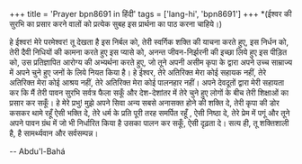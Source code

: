 +++
title = 'Prayer bpn8691 in हिंदी'
tags = ['lang-hi', 'bpn8691']
+++
*(ईश्वर की सुरभि का प्रसार करने वालों को प्रत्येक सुबह इस प्रार्थना का पाठ करना चाहिये।)


 
 

हे ईश्वर! मेरे परमेश्वर! तू देखता है इस निर्बल को, तेरी स्वर्गिक शक्ति की याचना करते हुए, इस निर्धन को, तेरी दैवी निधियों की कामना करते हुए इस प्यासे को, अनन्त जीवन-निर्झरनी की इच्छा लिये हुए इस पीड़ित को, उस प्रतिज्ञापित आरोग्य की अभ्यर्थना करते हुए, जो तूने अपनी असीम कृपा के द्वारा अपने उच्च साम्राज्य में अपने चुने हुए जनों के लिये नियत किया है। हे ईश्वर, तेरे अतिरिक्त मेरा कोई सहायक नहीं, तेरे अतिरिक्त मेरा कोई आश्रय नहीं, तेरे अतिरिक्त मेरा कोई पालनहार नहीं। अपने देवदूतों द्वारा मेरी सहायता कर कि मैं तेरी पावन सुरभि सर्वत्र फैला सकूँ और देश-देशांतर में तेरे चुने हुए लोगों के बीच तेरी शिक्षाओं का प्रसार कर सकूँ। हे मेरे प्रभु! मुझे अपने सिवा अन्य सबसे अनासक्त होने की शक्ति दे, तेरी कृपा की डोर कसकर थामे रहूँ  ऐसी भक्ति दे, तेरे धर्म के प्रति पूरी तरह समर्पित	रहूँ , ऐसी निष्ठा दे, तेरे प्रेम में पगूं और तूने अपने पावन ग्रंथ में जो भी निर्धारित किया है उसका पालन कर सकूँ, ऐसी दृढ़ता दे। सत्य ही, तू शक्तिशाली है, है सामर्थ्यवान और सर्वसम्पन्न।

-- Abdu'l-Bahá

